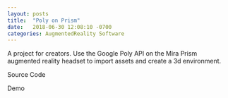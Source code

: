 ```yaml
---
layout: posts
title:  "Poly on Prism"
date:   2018-06-30 12:08:10 -0700
categories: AugmentedReality Software
---
```

A project for creators. Use the Google Poly API on the Mira Prism augmented reality headset to import assets and create a 3d environment.

Source Code

Demo

